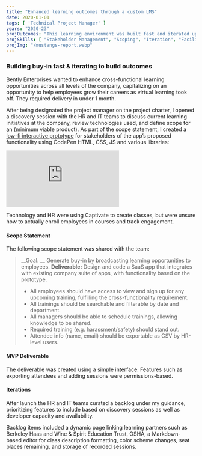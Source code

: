 ```yaml
---
title: "Enhanced learning outcomes through a custom LMS"
date: 2020-01-01
tags: [ 'Technical Project Manager' ]
years: "2020-23"
projOutcomes: "This learning environment was built fast and iterated upon to help drive performance objectives and build cross-functional culture."
projSkills: [ "Stakeholder Management", "Scoping", "Iteration", "Facilitation", "Scheduling", "Software Development Life Cycle", "Backlog Refinement" ]
projImg: "/mustangs-report.webp"
---
```


### Building buy-in fast & iterating to build outcomes

Bently Enterprises wanted to enhance cross-functional learning opportunities across all levels of the company, capitalizing on an opportunity to help employees grow their careers as virtual learning took off. They required delivery in under 1 month. 

After being designated the project manager on the project charter, I opened a discovery session with the HR and IT teams to discuss current learning initiatives at the company, review technologies used, and define scope for an  (minimum viable product). As part of the scope statement, I created a [low-fi interactive prototype](https://codepen.io/doughahn/live/WNGeRVJ/c39f3ee728cb159b86a01723c0b7ebfd) for stakeholders of the app’s proposed functionality using CodePen HTML, CSS, JS and various libraries:


<iframe class="codepen-embed" scrolling="no" title="Rapid Prototype" src="https://codepen.io/doughahn/embed/KKNGZpv/e82fd1e3e22e5917ebc3f8312b37806d?default-tab=result" frameborder="no" loading="lazy" allowtransparency="true" allowfullscreen="true">
  See the Pen <a href="https://codepen.io/doughahn/pen/KKNGZpv/e82fd1e3e22e5917ebc3f8312b37806d">
  Untitled</a> by Doug Hahn (<a href="https://codepen.io/doughahn">@doughahn</a>)
  on <a href="https://codepen.io">CodePen</a>.
</iframe>

Technology and HR were using Captivate to create classes, but were unsure how to actually enroll employees in courses and track engagement.

#### Scope Statement

The following scope statement was shared with the team: 

> __Goal: __  Generate buy-in by broadcasting learning opportunities to employees. 
> __Deliverable:__ Design and code a SaaS app that integrates with existing company suite of apps, with functionality based on the prototype.
> - All employees should have access to view and sign up for any upcoming training, fulfilling the cross-functionality requirement. 
> - All trainings should be searchable and filterable by date and department.
> - All managers should be able to schedule trainings, allowing knowledge to be shared.  
> - Required training (e.g. harassment/safety) should stand out. 
> - Attendee info (name, email) should be exportable as CSV by HR-level users.

#### MVP Deliverable

The deliverable was created using a simple interface. Features such as exporting attendees and adding sessions were permissions-based.

#### Iterations

After launch the HR and IT teams curated a backlog under my guidance, prioritizing features to include based on discovery sessions as well as developer capacity and availability. 

Backlog items included a dynamic page linking learning partners such as Berkeley Haas and Wine & Spirit Education Trust, OSHA, a Markdown-based editor for class description formatting, color scheme changes, seat places remaining, and storage of recorded sessions. 